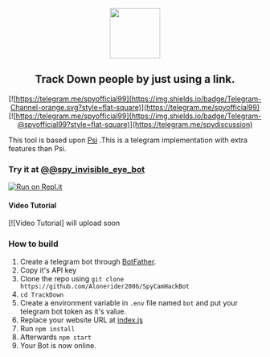 
<p align='center'><img style="height:100px;width:100px" src="icon.png" ></p>

<h2 align='center'>Track Down people by just using a link.</h2>

<div align="center">

[![https://telegram.me/spyofficial99](https://img.shields.io/badge/Telegram-Channel-orange.svg?style=flat-square)](https://telegram.me/spyofficial99)
[![https://telegram.me/spyofficial99](https://img.shields.io/badge/Telegram-@spyofficial99?style=flat-square)](https://telegram.me/spydiscussion)

</div>

This tool is based upon [Psi](https://github.com/Alonerider2006/Psi) .This is a telegram implementation with extra features than Psi.
### Try it at [@@spy_invisible_eye_bot](https://t.me/spyofficial99)


[![Run on Repl.it](https://repl.it/badge/github/Alonerider2006/TrackDown)](https://repl.it/github/Alonerider2006/TrackDown)
 
#### Video Tutorial 

[![Video Tutorial]
will upload soon
 

### How to build
1. Create a telegram bot through [BotFather](https://t.me/BotFather).
1. Copy it's API key
1. Clone the repo using `git clone https://github.com/Alonerider2006/SpyCamHackBot`
1. `cd TrackDown`
1. Create a environment variable in `.env` file named `bot` and put your telegram bot token as it's value.
1. Replace your website URL at [index.js](https://github.com/Alonerider2006/TrackDown/blob/8d2b963bc96d34282589d47240a9db56b5ce79f5/index.js#L15)
1. Run `npm install`
1. Afterwards `npm start`
1. Your Bot is now online.
